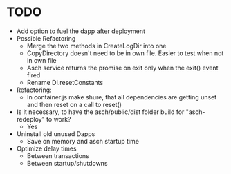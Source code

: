 # TODO
* Add option to fuel the dapp after deployment
* Possible Refactoring
  * Merge the two methods in CreateLogDir into one
  * CopyDirectory doesn't need to be in own file. Easier to test when not in own file
  * Asch service returns the promise on exit only when the exit() event fired
  * Rename DI.resetConstants
* Refactoring:
  * In container.js make shure, that all dependencies are getting unset and then reset on a call to reset()
* Is it necessary, to have the asch/public/dist folder build for "asch-redeploy" to work?
  * Yes
* Uninstall old unused Dapps
  * Save on memory and asch startup time 
* Optimize delay times
  * Between transactions
  * Between startup/shutdowns
